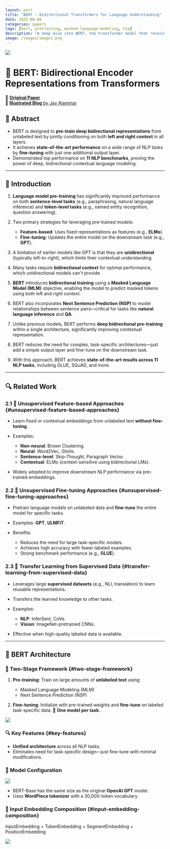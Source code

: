 ```yaml
---
layout: post
title: "BERT — Bidirectional Transformers for Language Understanding"
date: 2025-06-08
categories: papers
tags: [bert, pretraining, masked-language-modeling, nlp]
description: "A deep dive into BERT, the transformer model that revolutionized language understanding."
image: /images/image1.png
---
```


<img src="{{ '/poster/bert.png' | relative_url }}">



# 📘 BERT: Bidirectional Encoder Representations from Transformers

🔗 [**Original Paper**](https://arxiv.org/pdf/1810.04805)  <br>
📝 [**Illustrated Blog** by Jay Alammar](https://jalammar.github.io/illustrated-bert/)


## 🧠 Abstract

* BERT is designed to **pre-train deep bidirectional representations** from unlabeled text by jointly conditioning on both **left and right context** in all layers.
* It achieves **state-of-the-art performance** on a wide range of NLP tasks by **fine-tuning** with just one additional output layer.
* Demonstrated top performance on **11 NLP benchmarks**, proving the power of deep, bidirectional contextual language modeling.

---

## 🧩 Introduction

1. **Language model pre-training** has significantly improved performance on both **sentence-level tasks** (e.g., paraphrasing, natural language inference) and **token-level tasks** (e.g., named entity recognition, question answering).

2. Two primary strategies for leveraging pre-trained models:

   * **Feature-based**: Uses fixed representations as features (e.g., **ELMo**).
   * **Fine-tuning**: Updates the entire model on the downstream task (e.g., **GPT**).

3. A limitation of earlier models like GPT is that they are **unidirectional** (typically left-to-right), which limits their contextual understanding.

4. Many tasks require **bidirectional context** for optimal performance, which unidirectional models can't provide.

5. **BERT** introduces **bidirectional training** using a **Masked Language Model (MLM)** objective, enabling the model to predict masked tokens using both left and right context.

6. BERT also incorporates **Next Sentence Prediction (NSP)** to model relationships between sentence pairs—critical for tasks like **natural language inference** and **QA**.

7. Unlike previous models, BERT performs **deep bidirectional pre-training** within a single architecture, significantly improving contextual representation.

8. BERT reduces the need for complex, task-specific architectures—just add a simple output layer and fine-tune on the downstream task.

9. With this approach, BERT achieves **state-of-the-art results across 11 NLP tasks**, including GLUE, SQuAD, and more.

---

## 🔍 Related Work

### 2.1 🔧 Unsupervised Feature-based Approaches {#unsupervised-feature-based-approaches}

* Learn fixed or contextual embeddings from unlabeled text **without fine-tuning**.
* Examples:

  * **Non-neural**: Brown Clustering.
  * **Neural**: Word2Vec, GloVe.
  * **Sentence-level**: Skip-Thought, Paragraph Vector.
  * **Contextual**: ELMo (context-sensitive using bidirectional LMs).
* Widely adopted to improve downstream NLP performance via pre-trained embeddings.

### 2.2 🧪 Unsupervised Fine-tuning Approaches {#unsupervised-fine-tuning-approaches}

* Pretrain language models on unlabeled data and **fine-tune** the entire model for specific tasks.
* Examples: **GPT**, **ULMFiT**.
* Benefits:

  * Reduces the need for large task-specific models.
  * Achieves high accuracy with fewer labeled examples.
  * Strong benchmark performance (e.g., **GLUE**).

### 2.3 🔁 Transfer Learning from Supervised Data {#transfer-learning-from-supervised-data}

* Leverages large **supervised datasets** (e.g., NLI, translation) to learn reusable representations.
* Transfers the learned knowledge to other tasks.
* Examples:

  * **NLP**: InferSent, CoVe.
  * **Vision**: ImageNet-pretrained CNNs.
* Effective when high-quality labeled data is available.

---

## 🧱 BERT Architecture

### 🔄 Two-Stage Framework {#two-stage-framework}

1. **Pre-training**: Train on large amounts of **unlabeled text** using:

   * Masked Language Modeling (MLM)
   * Next Sentence Prediction (NSP)
2. **Fine-tuning**: Initialize with pre-trained weights and **fine-tune** on labeled task-specific data. 🔁 **One model per task.**

<img src="{{ '/images/bert1.png' | relative_url }}">

### 🔍 Key Features {#key-features}

* **Unified architecture** across all NLP tasks.
* Eliminates need for task-specific design—just fine-tune with minimal modifications.

### 🧬 Model Configuration
<img src="{{ '/images/bert2.png' | relative_url }}">

* BERT-Base has the same size as the original **OpenAI GPT** model.
* Uses **WordPiece tokenizer** with a 30,000-token vocabulary.

### 🔡 Input Embedding Composition {#input-embedding-composition}

InputEmbedding = TokenEmbedding + SegmentEmbedding + PositionEmbedding

<img src="{{ '/images/bert3.png' | relative_url }}">


